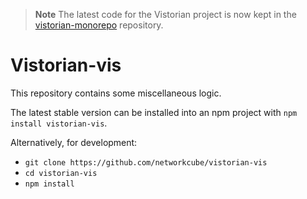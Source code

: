 > **Note**
> The latest code for the Vistorian project is now kept in the [vistorian-monorepo](https://github.com/networkcube/vistorian-monorepo) repository.

# Vistorian-vis

This repository contains some miscellaneous logic. 

The latest stable version can be installed into an npm project with `npm install vistorian-vis`.

Alternatively, for development:
* `git clone https://github.com/networkcube/vistorian-vis`
* `cd vistorian-vis`
* `npm install`
